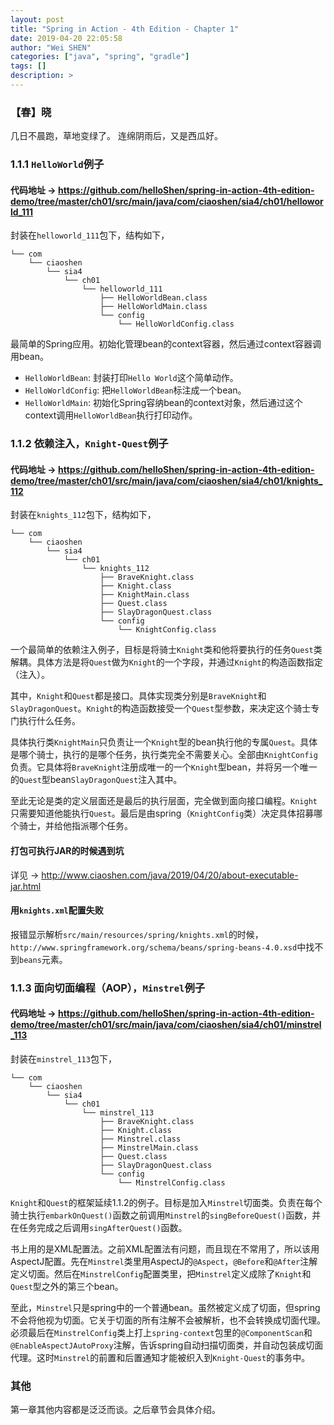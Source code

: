 ```yaml
---
layout: post
title: "Spring in Action - 4th Edition - Chapter 1"
date: 2019-04-20 22:05:58
author: "Wei SHEN"
categories: ["java", "spring", "gradle"]
tags: []
description: >
---
```


### 【春】晓
几日不晨跑，草地变绿了。
连绵阴雨后，又是西瓜好。

### 1.1.1 `HelloWorld`例子

#### 代码地址 -> <https://github.com/helloShen/spring-in-action-4th-edition-demo/tree/master/ch01/src/main/java/com/ciaoshen/sia4/ch01/helloworld_111>
封装在`helloworld_111`包下，结构如下，
```
└── com
    └── ciaoshen
        └── sia4
            └── ch01
                └── helloworld_111
                    ├── HelloWorldBean.class
                    ├── HelloWorldMain.class
                    └── config
                        └── HelloWorldConfig.class
```

最简单的Spring应用。初始化管理bean的context容器，然后通过context容器调用bean。
* `HelloWorldBean`: 封装打印`Hello World`这个简单动作。
* `HelloWorldConfig`: 把`HelloWorldBean`标注成一个bean。
* `HelloWorldMain`: 初始化Spring容纳bean的context对象，然后通过这个context调用`HelloWorldBean`执行打印动作。

### 1.1.2 依赖注入，`Knight-Quest`例子

#### 代码地址 -> <https://github.com/helloShen/spring-in-action-4th-edition-demo/tree/master/ch01/src/main/java/com/ciaoshen/sia4/ch01/knights_112>
封装在`knights_112`包下，结构如下，
```
└── com
    └── ciaoshen
        └── sia4
            └── ch01
                └── knights_112
                    ├── BraveKnight.class
                    ├── Knight.class
                    ├── KnightMain.class
                    ├── Quest.class
                    ├── SlayDragonQuest.class
                    └── config
                        └── KnightConfig.class
```

一个最简单的依赖注入例子，目标是将骑士`Knight`类和他将要执行的任务`Quest`类解耦。具体方法是将`Quest`做为`Knight`的一个字段，并通过`Knight`的构造函数指定（注入）。

其中，`Knight`和`Quest`都是接口。具体实现类分别是`BraveKnight`和`SlayDragonQuest`。`Knight`的构造函数接受一个`Quest`型参数，来决定这个骑士专门执行什么任务。

具体执行类`KnightMain`只负责让一个`Knight`型的bean执行他的专属`Quest`。具体是哪个骑士，执行的是哪个任务，执行类完全不需要关心。全部由`KnightConfig`负责。它具体将`BraveKnight`注册成唯一的一个`Knight`型bean，并将另一个唯一的`Quest`型bean`SlayDragonQuest`注入其中。

至此无论是类的定义层面还是最后的执行层面，完全做到面向接口编程。`Knight`只需要知道他能执行`Quest`。最后是由spring（`KnightConfig`类）决定具体招募哪个骑士，并给他指派哪个任务。

#### 打包可执行JAR的时候遇到坑
详见 -> <http://www.ciaoshen.com/java/2019/04/20/about-executable-jar.html>

#### 用`knights.xml`配置失败
报错显示解析`src/main/resources/spring/knights.xml`的时候，`http://www.springframework.org/schema/beans/spring-beans-4.0.xsd`中找不到`beans`元素。

### 1.1.3 面向切面编程（AOP），`Minstrel`例子

#### 代码地址 -> <https://github.com/helloShen/spring-in-action-4th-edition-demo/tree/master/ch01/src/main/java/com/ciaoshen/sia4/ch01/minstrel_113>
封装在`minstrel_113`包下，

```
└── com
    └── ciaoshen
        └── sia4
            └── ch01
                └── minstrel_113
                    ├── BraveKnight.class
                    ├── Knight.class
                    ├── Minstrel.class
                    ├── MinstrelMain.class
                    ├── Quest.class
                    ├── SlayDragonQuest.class
                    └── config
                        └── MinstrelConfig.class
```

`Knight`和`Quest`的框架延续1.1.2的例子。目标是加入`Minstrel`切面类。负责在每个骑士执行`embarkOnQuest()`函数之前调用`Minstrel`的`singBeforeQuest()`函数，并在任务完成之后调用`singAfterQuest()`函数。

书上用的是XML配置法。之前XML配置法有问题，而且现在不常用了，所以该用AspectJ配置。先在`Minstrel`类里用AspectJ的`@Aspect`，`@Before`和`@After`注解定义切面。然后在`MinstrelConfig`配置类里，把`Minstrel`定义成除了`Knight`和`Quest`型之外的第三个bean。

至此，`Minstrel`只是spring中的一个普通bean。虽然被定义成了切面，但spring不会将他视为切面。它关于切面的所有注解不会被解析，也不会转换成切面代理。必须最后在`MinstrelConfig`类上打上`spring-context`包里的`@ComponentScan`和`@EnableAspectJAutoProxy`注解，告诉spring自动扫描切面类，并自动包装成切面代理。这时`Minstrel`的前置和后置通知才能被织入到`Knight-Quest`的事务中。

### 其他
第一章其他内容都是泛泛而谈。之后章节会具体介绍。
